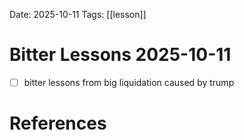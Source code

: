 Date: 2025-10-11
Tags: [[lesson]]

# Bitter Lessons 2025-10-11

- [ ] bitter lessons from big liquidation caused by trump

# References
